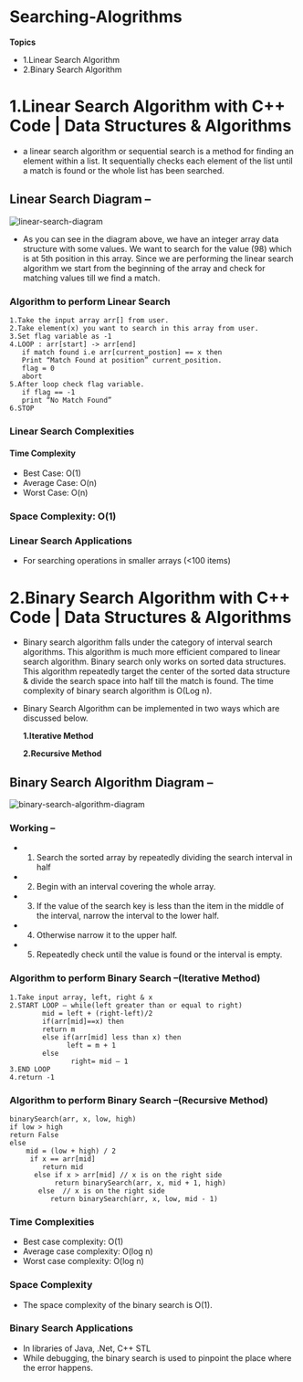# Searching-Alogrithms
<b>Topics</b>
* 1.Linear Search Algorithm 
* 2.Binary Search Algorithm
##

# 1.Linear Search Algorithm with C++ Code | Data Structures & Algorithms
* a linear search algorithm or sequential search is a method for finding an element within a list. It sequentially checks each element of the list until a match is found or the whole list has been searched.


## Linear Search Diagram –
![linear-search-diagram](https://user-images.githubusercontent.com/80576654/164423342-e642cc6c-fbde-4274-aebd-051b5fa1c8a6.png)
* As you can see in the diagram above, we have an integer array data structure with some values. We want to search for the value (98) which is at 5th position in this array. Since we are performing the linear search algorithm we start from the beginning of the array and check for matching values till we find a match.


### Algorithm to perform Linear Search
    1.Take the input array arr[] from user.
    2.Take element(x) you want to search in this array from user.
    3.Set flag variable as -1
    4.LOOP : arr[start] -> arr[end]
       if match found i.e arr[current_postion] == x then
       Print “Match Found at position” current_position.
       flag = 0
       abort
    5.After loop check flag variable.  
       if flag == -1
       print “No Match Found”
    6.STOP

### Linear Search Complexities
#### Time Complexity
* Best Case:	  O(1)
* Average Case:	O(n)
* Worst Case:	  O(n)

### Space Complexity: O(1)

### Linear Search Applications
* For searching operations in smaller arrays (<100 items)
##


# 2.Binary Search Algorithm with C++ Code | Data Structures & Algorithms
* Binary search algorithm falls under the category of interval search algorithms. This algorithm is much more efficient compared to linear search algorithm. Binary search only works on sorted data structures. This algorithm repeatedly target the center of the sorted data structure & divide the search space into half till the match is found.
The time complexity of binary search algorithm is O(Log n).
* Binary Search Algorithm can be implemented in two ways which are discussed below.
   
   <b>1.Iterative Method</b>
   
   <b>2.Recursive Method</b>
         


## Binary Search Algorithm Diagram –
![binary-search-algorithm-diagram](https://user-images.githubusercontent.com/80576654/164426638-4600bc4e-51d2-4694-8a98-dbf153ca5b9c.png)



### Working –
* 1. Search the sorted array by repeatedly dividing the search interval in half
* 2. Begin with an interval covering the whole array.
* 3. If the value of the search key is less than the item in the middle of the interval, narrow the interval to the lower half.
* 4. Otherwise narrow it to the upper half.
* 5. Repeatedly check until the value is found or the interval is empty.


### Algorithm to perform Binary Search –(Iterative Method)
    1.Take input array, left, right & x
    2.START LOOP – while(left greater than or equal to right)      
            mid = left + (right-left)/2
            if(arr[mid]==x) then
            return m
            else if(arr[mid] less than x) then
                  left = m + 1
            else
                   right= mid – 1
    3.END LOOP
    4.return -1


### Algorithm to perform Binary Search –(Recursive Method)
    binarySearch(arr, x, low, high)
    if low > high
    return False 
    else
        mid = (low + high) / 2 
         if x == arr[mid]
            return mid
          else if x > arr[mid] // x is on the right side
               return binarySearch(arr, x, mid + 1, high)
           else  // x is on the right side
              return binarySearch(arr, x, low, mid - 1)


### Time Complexities
* Best case complexity:    O(1)
* Average case complexity: O(log n)
* Worst case complexity:   O(log n)


### Space Complexity
* The space complexity of the binary search is O(1).


### Binary Search Applications
* In libraries of Java, .Net, C++ STL
* While debugging, the binary search is used to pinpoint the place where the error happens.
##
